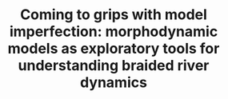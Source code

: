 ---
title: "Coming to grips with model imperfection: morphodynamic models as exploratory tools for understanding braided river dynamics"
year: In prep
authors: Kasprak, A., <strong>K. Hafen</strong>, J. Brasington, and J. M. Wheaton
journal: <i>Earth Surface Processes and Landforms</i>
volume:
pages:
doi:
urlp:
pdf:
---
